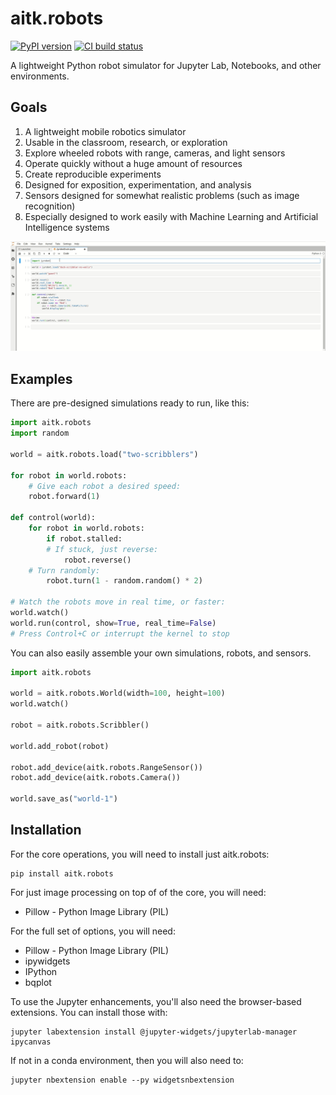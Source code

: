 # aitk.robots

[![PyPI version](https://badge.fury.io/py/aitk.robots.svg)](https://badge.fury.io/py/aitk.robots) [![CI build status](https://img.shields.io/circleci/build/github/ArtificialIntelligenceToolkit/aitk.robots)](https://app.circleci.com/pipelines/github/ArtificialIntelligenceToolkit/aitk.robots)

A lightweight Python robot simulator for Jupyter Lab, Notebooks,
and other environments.

## Goals

1. A lightweight mobile robotics simulator
2. Usable in the classroom, research, or exploration
3. Explore wheeled robots with range, cameras, and light sensors
4. Operate quickly without a huge amount of resources
5. Create reproducible experiments
6. Designed for exposition, experimentation, and analysis
7. Sensors designed for somewhat realistic problems (such as image recognition)
8. Especially designed to work easily with Machine Learning and Artificial Intelligence systems

![A duck robot](docs/images/duck-scribbler.gif)

## Examples

There are pre-designed simulations ready to run, like this:

```python
import aitk.robots
import random

world = aitk.robots.load("two-scribblers")

for robot in world.robots:
    # Give each robot a desired speed:
    robot.forward(1)

def control(world):
    for robot in world.robots:
        if robot.stalled:
	    # If stuck, just reverse:
            robot.reverse()
	# Turn randomly:
        robot.turn(1 - random.random() * 2)

# Watch the robots move in real time, or faster:
world.watch()
world.run(control, show=True, real_time=False)
# Press Control+C or interrupt the kernel to stop
```

You can also easily assemble your own simulations, robots, and sensors.

```python
import aitk.robots

world = aitk.robots.World(width=100, height=100)
world.watch()

robot = aitk.robots.Scribbler()

world.add_robot(robot)

robot.add_device(aitk.robots.RangeSensor())
robot.add_device(aitk.robots.Camera())

world.save_as("world-1")
```

## Installation

For the core operations, you will need to install just aitk.robots:

```shell
pip install aitk.robots
```

For just image processing on top of of the core, you will need:

* Pillow - Python Image Library (PIL)

For the full set of options, you will need:

* Pillow - Python Image Library (PIL)
* ipywidgets
* IPython
* bqplot

To use the Jupyter enhancements, you'll also need the browser-based
extensions. You can install those with:

```
jupyter labextension install @jupyter-widgets/jupyterlab-manager ipycanvas
```

If not in a conda environment, then you will also need to:

```
jupyter nbextension enable --py widgetsnbextension
```
